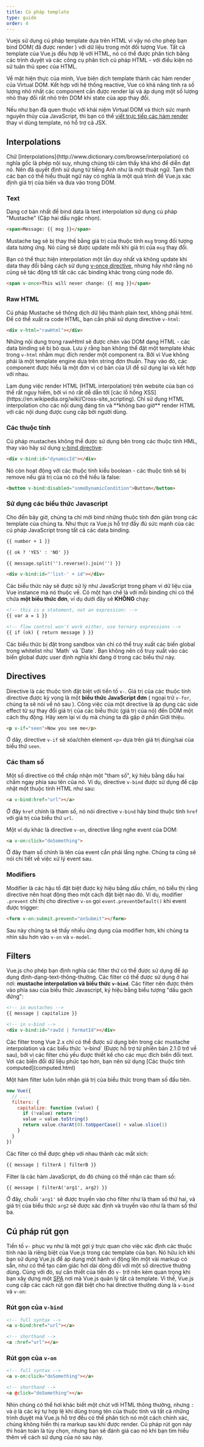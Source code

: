 ```yaml
---
title: Cú pháp template
type: guide
order: 4
---
```


Vuejs sử dụng cú pháp template dựa trên HTML vì vậy nó cho phép bạn bind DOM( đã được render ) với dữ liệu trong một đối tượng Vue. Tất cả template của Vue.js đều hợp lệ với HTML, nó có thể được phân tích bằng các trình duyệt và các công cụ phân tích cú pháp HTML - với điều kiện nó sử tuân thủ spec của HTML.

<span class="tooltip" data-tooltip="Under the hood">Về mặt hiện thực của mình</span>, Vue biên dịch template thành các hàm render của Virtual DOM. Kết hợp với <span class="tooltip" data-tooltip="reactivity system">hệ thống reactive</span>, Vue có khả năng tính ra số lượng nhỏ nhất các component cần được render lại và áp dụng một số lượng nhỏ thay đổi rất nhỏ trên DOM khi state của app thay đổi.

Nếu như bạn đã quen thuộc với khái niệm Virtual DOM và thích <span data-tooltip="the raw power of JavaScript">sức mạnh nguyên thủy của JavaScript</span>, thì bạn có thể [viết trực tiếp các hàm render](render-function.html) thay vì dùng template, nó hỗ trợ cả JSX.

## Interpolations

<p class="tip">Chữ [Interpolations](http://www.dictionary.com/browse/interpolation) có nghĩa gốc là phép nội suy, nhưng chúng tôi cảm thấy khá khó để diễn đạt nó. Nên đã quyết định sử dụng từ tiếng Anh như là một thuật ngữ. Tạm thời các bạn có thể hiểu thuật ngữ này có nghĩa là một quá trình để Vue.js xác định giá trị của biến và đưa vào trong DOM.</p>

### Text

Dạng cơ bản nhất để bind data là text interpolation sử dụng cú pháp "Mustache" (Cặp hai dấu ngặc nhọn).

``` html
<span>Message: {{ msg }}</span>
```

Mustache tag sẽ bị thay thế bằng giá trị của thuộc tính `msg` trong <span data-tooltip="Đối tượng chứa thuộc tính msg.">đối tượng data</span> tương ứng. Nó cũng sẽ được update mỗi khi giá trị của `msg` thay đổi.

Bạn có thể thực hiện interpolation một lần duy nhất và không update khi data thay đổi bằng cách sử dụng [v-once directive](../api/#v-once), nhưng hãy nhớ rằng nó cũng sẽ tác động tới tất các các binding khác trong cùng node đó.

``` html
<span v-once>This will never change: {{ msg }}</span>
```

### Raw HTML

Cú pháp Mustache sẽ thông dịch dữ liệu thành <span data-tooltip="Tất cả mọi thứ đều show ra thành text đọc được, code html cũng sẽ show ra thành text đọc được.">plain text</span>, không phải html. Để có thể xuất ra code HTML, bạn cần phải sử dụng directive `v-html`: 

``` html
<div v-html="rawHtml"></div>
```

Những nội dung trong rawHtml sẽ được chèn vào DOM dạng HTML - các data binding sẽ bị bỏ qua. Lưu ý rằng bạn không thể đặt một template khác trong `v-html` nhằm mục đích render một component ra. Bởi vì Vue không phải là một template engine dựa trên string đơn thuần. Thay vào đó, các component được hiểu là một đơn vị cơ bản của UI để sử dụng lại và kết hợp với nhau.

<p class="tip">Lạm dụng việc render HTML (HTML interpolation) trên website của bạn có thể rất nguy hiểm, bởi vì nó rất dễ dẫn tới [các lỗ hổng XSS](https://en.wikipedia.org/wiki/Cross-site_scripting). Chỉ sử dụng HTML interpolation cho các nội dung đáng tin và **không bao giờ** render HTML với các nội dung được cung cấp bởi người dùng.</p>

### Các thuộc tính

Cú pháp mustaches không thể được sử dụng bên trong các thuộc tính HML, thay vào hãy sử dụng [v-bind directive](../api/#v-bind):

``` html
<div v-bind:id="dynamicId"></div>
```

Nó còn hoạt động với các thuộc tính kiểu boolean - các thuộc tính sẽ bị remove nếu giá trị của nó có thể hiểu là <span data-tooltip="Các giá trị được quy định là sai, ví dụ như: null, false, 0,...">false</span>:

``` html
<button v-bind:disabled="someDynamicCondition">Button</button>
```

### Sử dụng các biểu thức Javascript

Cho đến bây giờ, chúng ta chỉ mới bind những thuộc tính đơn giản trong các template của chúng ta. Như thực ra Vue.js hỗ trợ đầy đủ sức mạnh của các cú pháp JavaScript trong tất cả các <span data-tool-tip="Các kiểu binding dữ liệu">data binding</span>.

``` html
{{ number + 1 }}

{{ ok ? 'YES' : 'NO' }}

{{ message.split('').reverse().join('') }}

<div v-bind:id="'list-' + id"></div>
```

Các biểu thức này sẽ được sử lý như JavaScript trong <span data-tooltip="data scope">phạm vi dữ liệu</span> của Vue instance mà nó thuộc về. Có một hạn chế là với mỗi binding chỉ có thể chứa **một biểu thức đơn**, ví dụ dưới đây sẽ **KHÔNG** chạy:

``` html
<!-- this is a statement, not an expression: -->
{{ var a = 1 }}

<!-- flow control won't work either, use ternary expressions -->
{{ if (ok) { return message } }}
```

<p class="tip">Các biểu thức bị đặt trong sandbox vàn chỉ có thể truy xuất các biến global trong whitelist như `Math` và `Date`. Bạn không nên cố truy xuất vào các biến global được <span data-tooltip="user defined">user định nghĩa</span> khi đang ở trong các biểu thứ này.</p>

## Directives

Directive là các thuộc tính đặt biệt với tiền tố `v-`. Giá trị của các thuộc tính directive được kỳ vọng là một **biểu thức JavaScript đơn** ( ngoại trừ `v-for`, chúng ta sẽ nói về nó sau ). Công việc của một directive là áp dụng các <span data-tooltip="Khi A thay đổi, kéo theo nhiều thứ khác thay đổi theo">side effect</span> từ sự thay đổi giá trị của các biểu thức (giá trị của nó) đến DOM một cách thụ động. Hãy xem lại ví dụ mà chúng ta đã gặp ở phần Giới thiệu. 

``` html
<p v-if="seen">Now you see me</p>
```

Ở dây, directive `v-if` sẽ xóa/chèn element `<p>` dựa trên giá trị đúng/sai của biểu thứ `seen`.

### Các tham số

Một số directive có thể chấp nhận một "tham số", ký hiệu bằng dấu hai chấm ngay phía sau tên của nó. Ví dụ, directive `v-bind` được sử dụng để cập nhật một thuộc tính HTML như sau:

``` html
<a v-bind:href="url"></a>
```

Ở đây `href` chính là tham số, nó nói directive `v-bind` hãy bind thuộc tính `href` với giá trị của biểu thứ `url`.

Một ví dụ khác là directive `v-on`, directive lắng nghe event của DOM:

``` html
<a v-on:click="doSomething">
```

Ở đây tham số chính là tên của event cần phải lắng nghe. Chúng ta cũng sẽ nói chi tiết về việc xử lý event sau. 

### Modifiers

Modifier là các hậu tố đặt biệt được ký hiệu bằng dấu chấm, nó biểu thị rằng directive nên hoạt động theo một cách đặt biệt nào đó. Ví dụ, modifier `.prevent` chỉ thị cho directive `v-on` gọi `event.preventDefault()` khi event được trigger: 

``` html
<form v-on:submit.prevent="onSubmit"></form>
```

Sau này chúng ta sẽ thấy nhiều ứng dụng của modifier hơn, khi chúng ta nhìn sâu hơn vào `v-on` và `v-model`.

## Filters

Vue.js cho phép bạn định nghĩa các filter thứ có thể được sử dụng để áp dụng định-dạng-text-thông-thường. Các filter có thể được sử dụng ở hai nơi: **mustache interpolation và biểu thức `v-bind`**. Các filter nên được thêm vào phía sau của biểu thức Javascript, ký hiệu bằng biểu tượng "dấu gạch đứng":

``` html
<!-- in mustaches -->
{{ message | capitalize }}

<!-- in v-bind -->
<div v-bind:id="rawId | formatId"></div>
```
<p class="tip">Các filter trong Vue 2.x chỉ có thể được sử dụng bên trong các mustache interpolation và các biểu thức `v-bind` (Được hỗ trợ từ phiên bản 2.1.0 trở về sau), bởi vì các filter chủ yếu được thiết kế cho các mục đích biến đổi text. Vơi các biến đổi dữ liệu phức tạo hơn, bạn nên sử dụng [Các thuộc tính computed](computed.html)</p>

Một hàm filter luôn luôn nhận giá trị của <span data-tooltip="biểu thứ mà nó filter">biểu thức</span> trong tham số đầu tiên.

``` js
new Vue({
  // ...
  filters: {
    capitalize: function (value) {
      if (!value) return ''
      value = value.toString()
      return value.charAt(0).toUpperCase() + value.slice(1)
    }
  }
})
```

Các filter có thể được ghép với nhau thành các mắt xích:

``` html
{{ message | filterA | filterB }}
```

Filter là các hàm JavaScript, do đó chúng có thể nhận các tham số:

``` html
{{ message | filterA('arg1', arg2) }}
```

Ở đây, chuỗi `'arg1'` sẽ được truyền vào cho filter như là tham số thứ hai, và giá trị của biểu thức `arg2` sẽ được xác định và truyền vào như là tham số thứ ba.

## Cú pháp rút gọn

Tiền tố `v-` phục vụ như là một gợi ý trực quan cho việc xác định các thuộc tính nào là riêng biệt của Vue.js trong các template của bạn. Nó hữu ích khi bạn sử dụng Vue.js để áp dụng một <span data-tooltip="Từ gốc: dynamic behavior. Có thể hiểu là khi bạn muốn dùng Vue.js để đưa một hiệu ứng, hành có nhiều thay đổi ở DOM vào một đoạn code có sẵn.">hành vi động</span> lên một vài <span data-tooltip="Có thể trong markup đó có chứa một vài thuộc tính tùy biến khác của thư viện JavaScript khác hoặc là bạn tự code trong JavaScript, khi đó nó có thể làm bạn cảm thấy dễ nhầm lẫn giữa thuộc tính của bạn và thuộc tính của Vue.js, thậm chí là xung đột với nhau.">markup có sẵn</span>, như có thể tạo cảm giác hơi dài dòng đối với một số directive thường dùng. Cùng với đó, sự cần thiết của tiền đó `v-` trở nên kém quan trọng khi bạn xây dựng một [SPA](https://en.wikipedia.org/wiki/Single-page_application) nơi mà Vue.js quản lý tất cả template. Vì thế, Vue.js cung cấp các cách rút gọn đặt biệt cho hai directive thường dùng là `v-bind` và `v-on`:

### Rút gọn của `v-bind`

``` html
<!-- full syntax -->
<a v-bind:href="url"></a>

<!-- shorthand -->
<a :href="url"></a>
```


### Rút gọn của `v-on`

``` html
<!-- full syntax -->
<a v-on:click="doSomething"></a>

<!-- shorthand -->
<a @click="doSomething"></a>
```

Nhìn chúng có thể hơi khác biết một chút với HTML thông thường, nhưng `:` và `@` là các ký tự hợp lệ khi dùng trong tên của thuộc tính và tất cả những trình duyệt mà Vue.js hỗ trợ đều có thể phân tích nó một cách chính xác, chúng không hiển thị ra markup sau khi được render. Cú pháp rút gọn này thì hoàn toàn là tùy chọn, nhưng bạn sẽ đánh giá cao nó khi bạn tìm hiểu thêm về cách sử dụng của nó sau này. 
